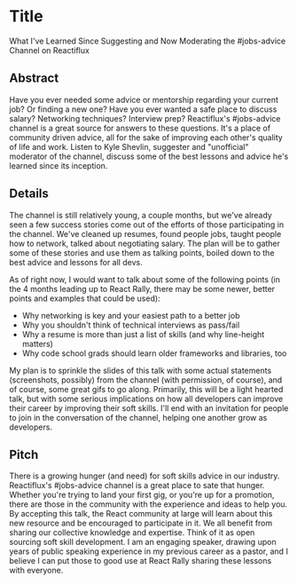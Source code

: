 # Title

What I've Learned Since Suggesting and Now Moderating the #jobs-advice Channel on Reactiflux

## Abstract

Have you ever needed some advice or mentorship regarding your current job? Or finding a new one? Have you ever wanted a safe place to discuss salary? Networking techniques? Interview prep? Reactiflux's #jobs-advice channel is a great source for answers to these questions. It's a place of community driven advice, all for the sake of improving each other's quality of life and work. Listen to Kyle Shevlin, suggester and "unofficial" moderator of the channel, discuss some of the best lessons and advice he's learned since its inception.

## Details

The channel is still relatively young, a couple months, but we've already seen a few success stories come out of the efforts of those participating in the channel. We've cleaned up resumes, found people jobs, taught people how to network, talked about negotiating salary. The plan will be to gather some of these stories and use them as talking points, boiled down to the best advice and lessons for all devs.

As of right now, I would want to talk about some of the following points (in the 4 months leading up to React Rally, there may be some newer, better points and examples that could be used):

* Why networking is key and your easiest path to a better job
* Why you shouldn't think of technical interviews as pass/fail
* Why a resume is more than just a list of skills (and why line-height matters)
* Why code school grads should learn older frameworks and libraries, too

My plan is to sprinkle the slides of this talk with some actual statements (screenshots, possibly) from the channel (with permission, of course), and of course, some great gifs to go along. Primarily, this will be a light hearted talk, but with some serious implications on how all developers can improve their career by improving their soft skills. I'll end with an invitation for people to join in the conversation of the channel, helping one another grow as developers.

## Pitch

There is a growing hunger (and need) for soft skills advice in our industry. Reactiflux's #jobs-advice channel is a great place to sate that hunger. Whether you're trying to land your first gig, or you're up for a promotion, there are those in the community with the experience and ideas to help you. By accepting this talk, the React community at large will learn about this new resource and be encouraged to participate in it. We all benefit from sharing our collective knowledge and expertise. Think of it as open sourcing soft skill development. I am an engaging speaker, drawing upon years of public speaking experience in my previous career as a pastor, and I believe I can put those to good use at React Rally sharing these lessons with everyone.
